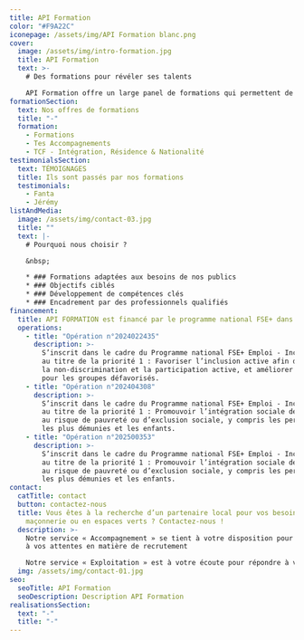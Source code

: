 ```yaml
---
title: API Formation
color: "#F9A22C"
iconepage: /assets/img/API Formation blanc.png
cover:
  image: /assets/img/intro-formation.jpg
  title: API Formation
  text: >-
    # Des formations pour révéler ses talents

    API Formation offre un large panel de formations qui permettent de se former, de retrouver confiance et se préparer à un métier.
formationSection:
  text: Nos offres de formations
  title: "-"
  formation:
    - Formations
    - Tes Accompagnements
    - TCF - Intégration, Résidence & Nationalité
testimonialsSection:
  text: TÉMOIGNAGES
  title: Ils sont passés par nos formations
  testimonials:
    - Fanta
    - Jérémy
listAndMedia:
  image: /assets/img/contact-03.jpg
  title: ""
  text: |-
    # Pourquoi nous choisir ?

    &nbsp;

    * ### Formations adaptées aux besoins de nos publics
    * ### Objectifs ciblés
    * ### Développement de compétences clés
    * ### Encadrement par des professionnels qualifiés
financement:
  title: API FORMATION est financé par le programme national FSE+ dans le cadre des opérations suivantes :
  operations:
    - title: "Opération n°2024022435"
      description: >-
        S’inscrit dans le cadre du Programme national FSE+ Emploi - Inclusion - Jeunesse – Compétences  
        au titre de la priorité 1 : Favoriser l’inclusion active afin de promouvoir l’égalité des chances,  
        la non-discrimination et la participation active, et améliorer l’employabilité, en particulier  
        pour les groupes défavorisés.
    - title: "Opération n°202404308"
      description: >-
        S’inscrit dans le cadre du Programme national FSE+ Emploi - Inclusion - Jeunesse – Compétences  
        au titre de la priorité 1 : Promouvoir l’intégration sociale des personnes exposées  
        au risque de pauvreté ou d’exclusion sociale, y compris les personnes  
        les plus démunies et les enfants.
    - title: "Opération n°202500353"
      description: >-
        S’inscrit dans le cadre du Programme national FSE+ Emploi - Inclusion - Jeunesse – Compétences  
        au titre de la priorité 1 : Promouvoir l’intégration sociale des personnes exposées  
        au risque de pauvreté ou d’exclusion sociale, y compris les personnes  
        les plus démunies et les enfants.
contact:
  catTitle: contact
  button: contactez-nous
  title: Vous êtes à la recherche d’un partenaire local pour vos besoins en
    maçonnerie ou en espaces verts ? Contactez-nous !
  description: >-
    Notre service « Accompagnement » se tient à votre disposition pour répondre
    à vos attentes en matière de recrutement

    Notre service « Exploitation » est à votre écoute pour répondre à vos besoins en matière de sous-traitance, d’entretien, de rénovation ou de projets de développement.
  img: /assets/img/contact-01.jpg
seo:
  seoTitle: API Formation
  seoDescription: Description API Formation
realisationsSection:
  text: "-"
  title: "-"
---
```

